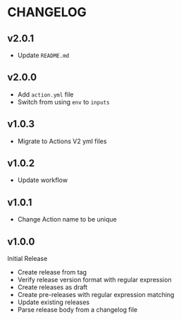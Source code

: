 # CHANGELOG

## v2.0.1

* Update `README.md`

## v2.0.0

* Add `action.yml` file
* Switch from using `env` to `inputs`


## v1.0.3

* Migrate to Actions V2 yml files

## v1.0.2

* Update workflow

## v1.0.1

* Change Action name to be unique

## v1.0.0

Initial Release

* Create release from tag
* Verify release version format with regular expression
* Create releases as draft
* Create pre-releases with regular expression matching
* Update existing releases
* Parse release body from a changelog file
